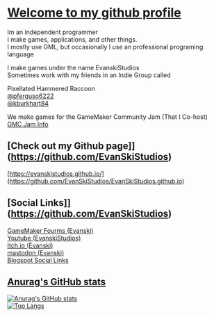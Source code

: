# [Welcome to my github profile](https://github.com/EvanSkiStudios)
Im an independent programmer  
I make games, applications, and other things.  
I mostly use GML, but occasionally I use an professional programing language  

I make games under the name EvanskiStudios  
Sometimes work with my friends in an Indie Group called  

Pixellated Hammered Raccoon  
[@pferguso6222](https://github.com/pferguso6222)    
[@kburkhart84](https://github.com/kburkhart84)  


We make games for the GameMaker Community Jam (That I Co-host)  
[GMC Jam Info](https://forum.gamemaker.io/index.php?threads/gmc-jam-welcomes-you.35/)  

## [Check out my Github page]](https://github.com/EvanSkiStudios)
[https://evanskistudios.github.io/](https://github.com/EvanSkiStudios/EvanSkiStudios.github.io)

## [Social Links]](https://github.com/EvanSkiStudios)
[GameMaker Fourms (Evanski)](https://forum.gamemaker.io/index.php?members/evanski.28930/)    
[Youtube (EvanskiStudios)](https://www.youtube.com/channel/UCTggXbP12hlwtP2Q-lDkojQ)    
[Itch.io (Evanski)](https://evaccoon.itch.io/)    
[mastodon (Evanski)](https://mastodon.gamedev.place/@Evanski)    
[Blogspot Social Links](https://evanskistudios.blogspot.com/p/about.html)     

## [Anurag's GitHub stats](https://github.com/anuraghazra/github-readme-stats)
[![Anurag's GitHub stats](https://github-readme-stats-evanskistudios.vercel.app/api?username=EvanSkiStudios&show_icons=true&rank_icon=github&theme=chartreuse-dark)](https://github.com/anuraghazra/github-readme-stats)    
[![Top Langs](https://github-readme-stats-evanskistudios.vercel.app/api/top-langs/?username=EvanSkiStudios&custom_title=Most%20Used%20Languages%20By%20Repo&exclude_repo=github-readme-stats,evanskistudios.github.io&hide=yacc,glsl&size_weight=0&count_weight=1&theme=chartreuse-dark&layout=compact)](https://github.com/anuraghazra/github-readme-stats)

